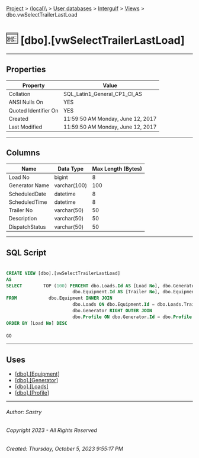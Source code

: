 #### 

[Project](../../../../index.md) > [(local)\\](../../../index.md) > [User databases](../../index.md) > [Intergulf](../index.md) > [Views](Views.md) > dbo.vwSelectTrailerLastLoad

# ![Views](../../../../Images/View32.png) [dbo].[vwSelectTrailerLastLoad]

---

## <a name="#properties"></a>Properties

| Property | Value |
|---|---|
| Collation | SQL_Latin1_General_CP1_CI_AS |
| ANSI Nulls On | YES |
| Quoted Identifier On | YES |
| Created | 11:59:50 AM Monday, June 12, 2017 |
| Last Modified | 11:59:50 AM Monday, June 12, 2017 |


---

## <a name="#columns"></a>Columns

| Name | Data Type | Max Length (Bytes) |
|---|---|---|
| Load No | bigint | 8 |
| Generator Name | varchar(100) | 100 |
| ScheduledDate | datetime | 8 |
| ScheduledTime | datetime | 8 |
| Trailer No | varchar(50) | 50 |
| Description | varchar(50) | 50 |
| DispatchStatus | varchar(50) | 50 |


---

## <a name="#sqlscript"></a>SQL Script

```sql

CREATE VIEW [dbo].[vwSelectTrailerLastLoad]
AS
SELECT        TOP (100) PERCENT dbo.Loads.Id AS [Load No], dbo.Generator.Name AS [Generator Name], dbo.Loads.ScheduledDate, dbo.Loads.ScheduledTime, 
                         dbo.Equipment.Id AS [Trailer No], dbo.Equipment.Description, dbo.Loads.DispatchStatus
FROM            dbo.Equipment INNER JOIN
                         dbo.Loads ON dbo.Equipment.Id = dbo.Loads.TrailerId LEFT OUTER JOIN
                         dbo.Generator RIGHT OUTER JOIN
                         dbo.Profile ON dbo.Generator.Id = dbo.Profile.GeneratorId ON dbo.Loads.ProfileId = dbo.Profile.Id
ORDER BY [Load No] DESC

GO

```


---

## <a name="#uses"></a>Uses

* [[dbo].[Equipment]](../Tables/dbo_Equipment.md)
* [[dbo].[Generator]](../Tables/dbo_Generator.md)
* [[dbo].[Loads]](../Tables/dbo_Loads.md)
* [[dbo].[Profile]](../Tables/dbo_Profile.md)


---

###### Author:  Sastry

###### Copyright 2023 - All Rights Reserved

###### Created: Thursday, October 5, 2023 9:55:17 PM

